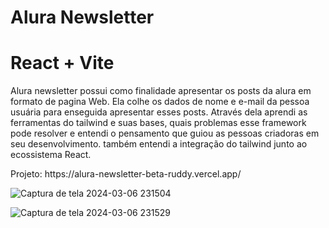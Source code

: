 <h1>Alura Newsletter</h1>

# React + Vite

<p>Alura newsletter possui como finalidade apresentar os posts da alura em formato de pagina Web. Ela colhe os dados de nome e e-mail da pessoa usuária para enseguida apresentar esses posts. Através dela aprendi as ferramentas do tailwind e suas bases, quais problemas esse framework pode resolver e entendi o pensamento que guiou as pessoas criadoras em seu desenvolvimento. também entendi a integração do tailwind junto ao ecossistema React.</p>

<p>Projeto: https://alura-newsletter-beta-ruddy.vercel.app/</p>


![Captura de tela 2024-03-06 231504](https://github.com/SamuelGranados/Alura-newsletter/assets/104482173/0776c5a0-b6d3-4b57-86ed-882ad2985d49)


![Captura de tela 2024-03-06 231529](https://github.com/SamuelGranados/Alura-newsletter/assets/104482173/334a753d-3d67-46b3-a9f6-3f7c7c337284)
